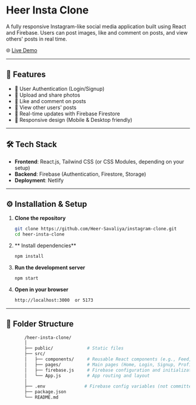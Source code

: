 # Heer Insta Clone

A fully responsive Instagram-like social media application built using React and Firebase. Users can post images, like and comment on posts, and view others' posts in real time.

🌐 [Live Demo](https://heer-insta-clone.netlify.app/)

---

## 🚀 Features

- 🔐 User Authentication (Login/Signup)
- 📸 Upload and share photos
- 💬 Like and comment on posts
- 👥 View other users' posts
- 🧠 Real-time updates with Firebase Firestore
- 🔄 Responsive design (Mobile & Desktop friendly)

---

## 🛠 Tech Stack

- **Frontend**: React.js, Tailwind CSS (or CSS Modules, depending on your setup)
- **Backend**: Firebase (Authentication, Firestore, Storage)
- **Deployment**: Netlify

---

## ⚙️ Installation & Setup

1. **Clone the repository**  
   ```bash
   git clone https://github.com/Heer-Savaliya/instagram-clone.git
   cd heer-insta-clone
   
2. ** Install dependencies**
    ```bash
    npm install

3. **Run the development server**
    ```bash
    npm start

4. **Open in your browser**
    ```bash
    http://localhost:3000  or 5173

---

## 📁 Folder Structure

```bash
       /heer-insta-clone/
       │
       ├── public/             # Static files
       ├── src/
       │   ├── components/     # Reusable React components (e.g., Feed, Post, Navbar)
       │   ├── pages/          # Main pages (Home, Login, Signup, Profile)
       │   ├── firebase.js     # Firebase configuration and initialization
       │   └── App.js          # App routing and layout
       │
       ├── .env               # Firebase config variables (not committed)
       ├── package.json
       └── README.md


        
